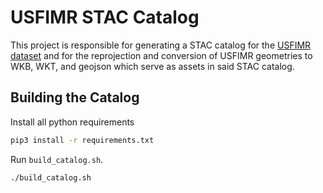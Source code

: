 # USFIMR STAC Catalog

This project is responsible for generating a STAC catalog for the [USFIMR dataset](https://cfim.ornl.gov/data/)
and for the reprojection and conversion of USFIMR geometries to WKB, WKT, and geojson which serve as assets in
said STAC catalog.

## Building the Catalog

Install all python requirements

```bash
pip3 install -r requirements.txt
```

Run `build_catalog.sh`.

```bash
./build_catalog.sh
```

